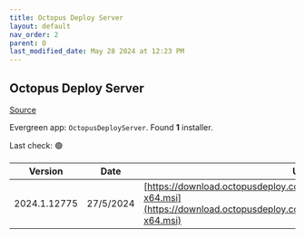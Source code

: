 ```yaml
---
title: Octopus Deploy Server
layout: default
nav_order: 2
parent: O
last_modified_date: May 28 2024 at 12:23 PM
---
```


## Octopus Deploy Server

[Source](https://octopus.com/)

Evergreen app: `OctopusDeployServer`. Found **1** installer.

Last check: 🟢

| Version      | Date      | URI                                                                                                                                                |
| ------------ | --------- | -------------------------------------------------------------------------------------------------------------------------------------------------- |
| 2024.1.12775 | 27/5/2024 | [https://download.octopusdeploy.com/octopus/Octopus.2024.1.12775-x64.msi](https://download.octopusdeploy.com/octopus/Octopus.2024.1.12775-x64.msi) |
